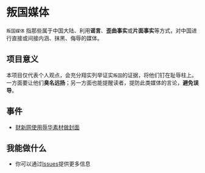# 叛国媒体
`叛国媒体` 指那些属于中国大陆、利用**谣言**、**歪曲事实**或**片面事实**等方式，对中国进行直接或间接内涵、抹黑、侮辱的媒体。
 
## 项目意义
本项目仅代表个人观点，会充分翔实列举证实`叛国`的证据，将他们钉在耻辱柱上。一方面要让他们**臭名远扬**；另一方面也能提醒读者，提防此类媒体的言论，**避免误导**。

## 事件
- [财新网使用辱华素材做封面](https://github.com/CNTraitors/Treason-media/blob/master/%E8%B4%A2%E6%96%B0%E7%BD%91/%E8%B4%A2%E6%96%B0%E7%BD%91%E4%BD%BF%E7%94%A8%E8%BE%B1%E5%8D%8E%E7%B4%A0%E6%9D%90%E5%81%9A%E5%B0%81%E9%9D%A2.md)

## 我能做什么
- 你可以通过[Issues](https://github.com/CNTraitors/Treason-media/issues)提供更多信息
